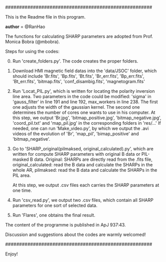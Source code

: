 #####################################################

This is the Readme file in this program.

__author__ = @RanHao

The functions for calculating SHARP parameters are adopted from Prof. Monica Bobra (@mbobra).

Steps for using the codes:

0. Run 'create_folders.py'. The code creates the proper folders.

1. Download HMI magnetic field datas into the 'data/JSOC' folder, which should include 'Br.fits', 'Bp.fits', 'Bt.fits',
   'Br_err.fits', 'Bp_err.fits', 'Bt_err.fits', 'bitmap.fits', 'conf_disambig.fits', 'magnetogram.fits'

2. Run 'Locat_PIL.py', which is written for locating the polarity inversion line area.
   Two parameters in the code could be modified: 'sigma' in 'gauss_filter' in line 191 and line 192, max_workers in line 238.
   The first one adjusts the width of the gaussian kernel. The second one determines the number of cores one wants to use in his computer.
   At this step, we output 'Br.jpg', 'bitmap_positive.jpg', 'bitmap_negative.jpg', 'coord_pil.txt' and 'map_pil.jpg' in the corresponding folders in 'res/...'
   If needed, one can run 'Make_video.py', by which we output the .avi videos of the evolution of 'Br', 'map_pil', 'bimap_positive' and 'bitmap_negative'.

3. Go to 'SHARP_original(pilmaksed, original_calculated).py', which are written for compute SHARP parameters with original B data  or PIL-masked B data.
   Original: SHARPs are directly read from the .fits file, original_calculated: read the B data and calculate the SHARPs in the whole AR, pilmaksed: read the B data and calculate the SHARPs in the PIL area.
   
   At this step, we output .csv files each carries the SHARP parameters at one time.

4. Run 'csv_read.py', we output two .csv files, which contain all SHARP parameters for one sort of selected data.

5. Run 'Flares', one obtains the final result.

The content of the programme is published in ApJ 937:43.

Discussion and suggestions about the codes are warmly welcomed!

#####################################################

Enjoy!
